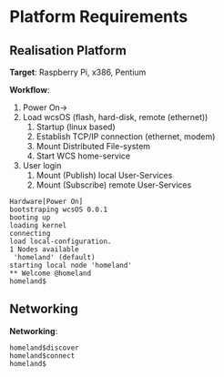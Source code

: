 # Platform Requirements

## Realisation Platform
__Target__: Raspberry Pi, x386, Pentium

__Workflow__:
1. Power On->
1. Load wcsOS (flash, hard-disk, remote (ethernet))
   1. Startup (linux based)
   1. Establish TCP/IP connection (ethernet, modem)
   1. Mount Distributed File-system
   1. Start WCS home-service
1. User login
   1. Mount (Publish) local User-Services
   1. Mount (Subscribe) remote User-Services

```
Hardware[Power On]
bootstraping wcsOS 0.0.1
booting up
loading kernel
connecting
load local-configuration.
1 Nodes available
 'homeland' (default)
starting local node 'homeland'
** Welcome @homeland
homeland$
```

## Networking
__Networking__:
```
homeland$discover
homeland$connect
homeland$
```
